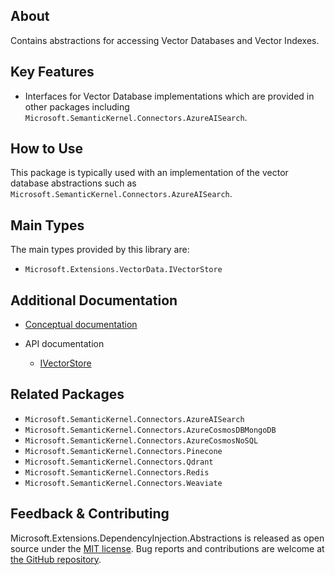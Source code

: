 ## About

Contains abstractions for accessing Vector Databases and Vector Indexes.

## Key Features

- Interfaces for Vector Database implementations which are provided in other packages including `Microsoft.SemanticKernel.Connectors.AzureAISearch`.

## How to Use

This package is typically used with an implementation of the vector database abstractions such as `Microsoft.SemanticKernel.Connectors.AzureAISearch`.

## Main Types

The main types provided by this library are:

- `Microsoft.Extensions.VectorData.IVectorStore`

## Additional Documentation

- [Conceptual documentation](https://learn.microsoft.com/en-us/semantic-kernel/concepts/vector-store-connectors)

- API documentation
  - [IVectorStore](https://learn.microsoft.com/dotnet/api/microsoft.extensions.vectordata.ivectorstore)

## Related Packages

- `Microsoft.SemanticKernel.Connectors.AzureAISearch`
- `Microsoft.SemanticKernel.Connectors.AzureCosmosDBMongoDB`
- `Microsoft.SemanticKernel.Connectors.AzureCosmosNoSQL`
- `Microsoft.SemanticKernel.Connectors.Pinecone`
- `Microsoft.SemanticKernel.Connectors.Qdrant`
- `Microsoft.SemanticKernel.Connectors.Redis`
- `Microsoft.SemanticKernel.Connectors.Weaviate`

## Feedback & Contributing

Microsoft.Extensions.DependencyInjection.Abstractions is released as open source under the [MIT license](https://licenses.nuget.org/MIT). Bug reports and contributions are welcome at [the GitHub repository](https://github.com/microsoft/semantic-kernel).
